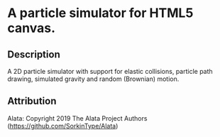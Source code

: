 # A particle simulator for HTML5 canvas.
## Description
A 2D particle simulator with support for elastic collisions, particle path drawing, simulated gravity and random (Brownian) motion.
## Attribution
Alata: Copyright 2019 The Alata Project Authors (https://github.com/SorkinType/Alata)